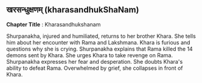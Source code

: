 ## खरसन्धुक्षणम् (kharasandhukShaNam)
**Chapter Title** : Kharasandhukshanam

Shurpanakha, injured and humiliated, returns to her brother Khara. She tells him about her encounter with Rama and Lakshmana. Khara is furious and questions why she is crying. Shurpanakha explains that Rama killed the 14 demons sent by Khara. She urges Khara to take revenge on Rama. Shurpanakha expresses her fear and desperation. She doubts Khara's ability to defeat Rama. Overwhelmed by grief, she collapses in front of Khara.